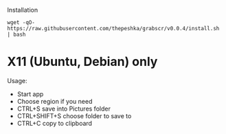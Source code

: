 Installation

```shell
wget -qO- https://raw.githubusercontent.com/thepeshka/grabscr/v0.0.4/install.sh | bash
```

# X11 (Ubuntu, Debian) only

Usage:
 - Start app
 - Choose region if you need
 - CTRL+S save into Pictures folder
 - CTRL+SHIFT+S choose folder to save to
 - CTRL+C copy to clipboard